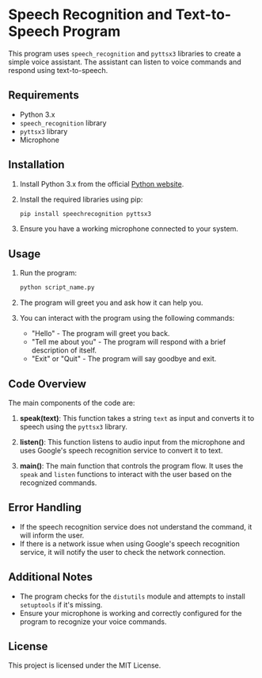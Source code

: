 # Speech Recognition and Text-to-Speech Program

This program uses `speech_recognition` and `pyttsx3` libraries to create a simple voice assistant. The assistant can listen to voice commands and respond using text-to-speech.

## Requirements

- Python 3.x
- `speech_recognition` library
- `pyttsx3` library
- Microphone

## Installation

1. Install Python 3.x from the official [Python website](https://www.python.org/).

2. Install the required libraries using pip:

    ```sh
    pip install speechrecognition pyttsx3
    ```

3. Ensure you have a working microphone connected to your system.

## Usage

1. Run the program:

    ```sh
    python script_name.py
    ```

2. The program will greet you and ask how it can help you.

3. You can interact with the program using the following commands:
   - "Hello" - The program will greet you back.
   - "Tell me about you" - The program will respond with a brief description of itself.
   - "Exit" or "Quit" - The program will say goodbye and exit.

## Code Overview

The main components of the code are:

1. **speak(text)**: This function takes a string `text` as input and converts it to speech using the `pyttsx3` library.

2. **listen()**: This function listens to audio input from the microphone and uses Google's speech recognition service to convert it to text.

3. **main()**: The main function that controls the program flow. It uses the `speak` and `listen` functions to interact with the user based on the recognized commands.

## Error Handling

- If the speech recognition service does not understand the command, it will inform the user.
- If there is a network issue when using Google's speech recognition service, it will notify the user to check the network connection.

## Additional Notes

- The program checks for the `distutils` module and attempts to install `setuptools` if it's missing.
- Ensure your microphone is working and correctly configured for the program to recognize your voice commands.

## License

This project is licensed under the MIT License.
